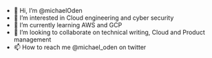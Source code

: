 - 👋 Hi, I’m @michaelOden
- 👀 I’m interested in Cloud engineering and cyber security 
- 🌱 I’m currently learning AWS and GCP
- 💞️ I’m looking to collaborate on technical writing, Cloud and Product management 
- 📫 How to reach me @michael_oden on twitter

<!---
myKhoden/myKhoden is a ✨ special ✨ repository because its `README.md` (this file) appears on your GitHub profile.
You can click the Preview link to take a look at your changes.
--->
